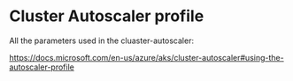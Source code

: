 # Cluster Autoscaler profile

All the parameters used in the cluaster-autoscaler:

https://docs.microsoft.com/en-us/azure/aks/cluster-autoscaler#using-the-autoscaler-profile

